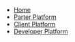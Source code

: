 <!-- docs/_sidebar.md -->

* [Home](/)
* [Parter Platform](partnerPlatform.md)
* [Client Platform](clientPlatform.md)
* [Developer Platform](developerPlatform.md)